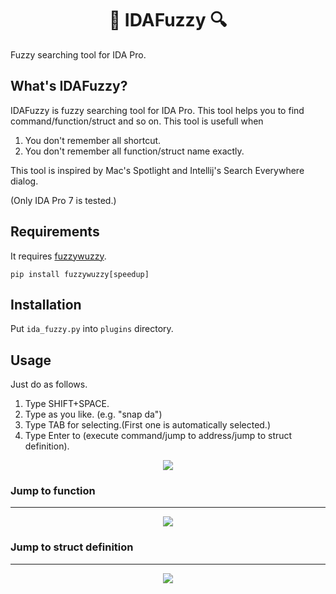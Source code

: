 <h1 align="center">🔎 IDAFuzzy 🔍</h1>
<p>Fuzzy searching tool for IDA Pro.</p>

## What's IDAFuzzy?
IDAFuzzy is fuzzy searching tool for IDA Pro.
This tool helps you to find command/function/struct and so on.
This tool is usefull when
1. You don't remember all shortcut.
2. You don't remember all function/struct name exactly.

This tool is inspired by Mac's Spotlight and Intellij's Search Everywhere dialog.

(Only IDA Pro 7 is tested.)

## Requirements
It requires <a href="https://github.com/seatgeek/fuzzywuzzy">fuzzywuzzy</a>. 
```
pip install fuzzywuzzy[speedup]
```

## Installation
Put ```ida_fuzzy.py``` into ```plugins``` directory.

## Usage
Just do as follows.

1. Type SHIFT+SPACE.
2. Type as you like. (e.g. "snap da")
3. Type TAB for selecting.(First one is automatically selected.)
4. Type Enter to (execute command/jump to address/jump to struct definition).

<p align="center"><img src="https://github.com/Ga-ryo/IDAFuzzy/blob/master/screenshots/idafuzzy.gif"></p>


### Jump to function
---
<p align="center"><img src="https://github.com/Ga-ryo/IDAFuzzy/blob/master/screenshots/jumpf.gif"></p>

### Jump to struct definition
---
<p align="center"><img src="https://github.com/Ga-ryo/IDAFuzzy/blob/master/screenshots/structdef.gif"></p>
